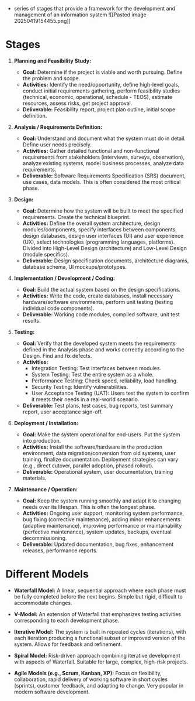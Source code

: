 - series of stages that provide a framework for the development and management of an information system
![[Pasted image 20250419154455.png]]
# Stages
1. **Planning and Feasibility Study:**
    - **Goal:** Determine if the project is viable and worth pursuing. Define the problem and scope.
    - **Activities:** Identify the need/opportunity, define high-level goals, conduct initial requirements gathering, perform feasibility studies (technical, economic, operational, schedule - TEOS), estimate resources, assess risks, get project approval.
    - **Deliverable:** Feasibility report, project plan outline, initial scope definition.

2. **Analysis / Requirements Definition:**    
    - **Goal:** Understand and document what the system must do in detail. Define user needs precisely.
    - **Activities:** Gather detailed functional and non-functional requirements from stakeholders (interviews, surveys, observation), analyze existing systems, model business processes, analyze data requirements.
    - **Deliverable:** Software Requirements Specification (SRS) document, use cases, data models. This is often considered the most critical phase.

3. **Design:**    
    - **Goal:** Determine how the system will be built to meet the specified requirements. Create the technical blueprint.
    - **Activities:** Define the overall system architecture, design modules/components, specify interfaces between components, design databases, design user interfaces (UI) and user experience (UX), select technologies (programming languages, platforms). Divided into High-Level Design (architecture) and Low-Level Design (module specifics).
    - **Deliverable:** Design specification documents, architecture diagrams, database schema, UI mockups/prototypes.

4. **Implementation / Development / Coding:**    
    - **Goal:** Build the actual system based on the design specifications.
    - **Activities:** Write the code, create databases, install necessary hardware/software environments, perform unit testing (testing individual code components).
    - **Deliverable:** Working code modules, compiled software, unit test results.

5. **Testing:**    
    - **Goal:** Verify that the developed system meets the requirements defined in the Analysis phase and works correctly according to the Design. Find and fix defects.
    - **Activities:**
        - Integration Testing: Test interfaces between modules.
        - System Testing: Test the entire system as a whole.
        - Performance Testing: Check speed, reliability, load handling.
        - Security Testing: Identify vulnerabilities.
        - User Acceptance Testing (UAT): Users test the system to confirm it meets their needs in a real-world scenario.
    - **Deliverable:** Test plans, test cases, bug reports, test summary report, user acceptance sign-off.

6. **Deployment / Installation:**    
    - **Goal:** Make the system operational for end-users. Put the system into production.
    - **Activities:** Install the software/hardware in the production environment, data migration/conversion from old systems, user training, finalize documentation. Deployment strategies can vary (e.g., direct cutover, parallel adoption, phased rollout).
    - **Deliverable:** Operational system, user documentation, training materials.

7. **Maintenance / Operation:**    
    - **Goal:** Keep the system running smoothly and adapt it to changing needs over its lifespan. This is often the longest phase.
    - **Activities:** Ongoing user support, monitoring system performance, bug fixing (corrective maintenance), adding minor enhancements (adaptive maintenance), improving performance or maintainability (perfective maintenance), system updates, backups, eventual decommissioning.
    - **Deliverable:** Updated documentation, bug fixes, enhancement releases, performance reports.

# Different Models
- **Waterfall Model:** A linear, sequential approach where each phase must be fully completed before the next begins. Simple but rigid, difficult to accommodate changes.

- **V-Model:** An extension of Waterfall that emphasizes testing activities corresponding to each development phase.

- **Iterative Model:** The system is built in repeated cycles (iterations), with each iteration producing a functional subset or improved version of the system. Allows for feedback and refinement.
   
- **Spiral Model:** Risk-driven approach combining iterative development with aspects of Waterfall. Suitable for large, complex, high-risk projects.

- **Agile Models (e.g., Scrum, Kanban, XP):** Focus on flexibility, collaboration, rapid delivery of working software in short cycles (sprints), customer feedback, and adapting to change. Very popular in modern software development.